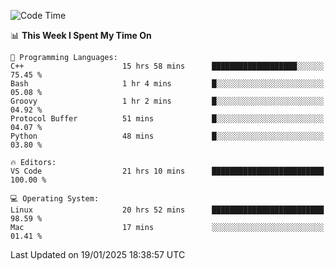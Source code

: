 
<!--START_SECTION:waka-->
![Code Time](http://img.shields.io/badge/Code%20Time-3%2C023%20hrs%2045%20mins-blue)

📊 **This Week I Spent My Time On** 

```text
💬 Programming Languages: 
C++                      15 hrs 58 mins      ███████████████████░░░░░░   75.45 % 
Bash                     1 hr 4 mins         █░░░░░░░░░░░░░░░░░░░░░░░░   05.08 % 
Groovy                   1 hr 2 mins         █░░░░░░░░░░░░░░░░░░░░░░░░   04.92 % 
Protocol Buffer          51 mins             █░░░░░░░░░░░░░░░░░░░░░░░░   04.07 % 
Python                   48 mins             █░░░░░░░░░░░░░░░░░░░░░░░░   03.80 % 

🔥 Editors: 
VS Code                  21 hrs 10 mins      █████████████████████████   100.00 % 

💻 Operating System: 
Linux                    20 hrs 52 mins      █████████████████████████   98.59 % 
Mac                      17 mins             ░░░░░░░░░░░░░░░░░░░░░░░░░   01.41 % 
```


 Last Updated on 19/01/2025 18:38:57 UTC
<!--END_SECTION:waka-->

